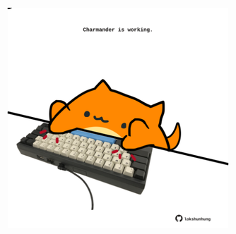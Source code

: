 <!-- built at 03/06/2023, 01:28:15 UTC -->
<p align="center">
  <img width="500" height="500" src="./ReadmeImage.svg">
</p>

